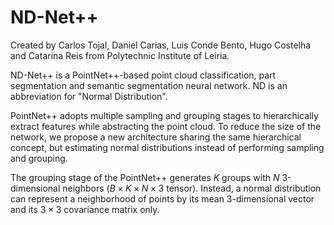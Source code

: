 # ND-Net++

Created by Carlos Tojal, Daniel Carias, Luis Conde Bento, Hugo Costelha and Catarina Reis from Polytechnic Institute of Leiria.

ND-Net++ is a PointNet++-based point cloud classification, part segmentation and semantic segmentation neural network. ND is an abbreviation for "Normal Distribution".

PointNet++ adopts multiple sampling and grouping stages to hierarchically extract features while abstracting the point cloud. To reduce the size of the network, we propose a new architecture sharing the same hierarchical concept, but estimating normal distributions instead of performing sampling and grouping.

The grouping stage of the PointNet++ generates $K$ groups with $N$ 3-dimensional neighbors ($B \times K \times N \times 3$ tensor). Instead, a normal distribution can represent a neighborhood of points by its mean 3-dimensional vector and its $3 \times 3$ covariance matrix only.
